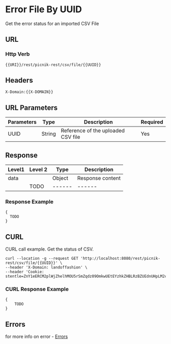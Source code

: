 # Error File By UUID

Get the error status for an imported CSV File

## URL
### Http Verb <Badge text="GET" vertical="middle"/>

```
{{URI}}/rest/picnik-rest/csv/file/{{UUID}}
``` 

## Headers
```
X-Domain:{{X-DOMAIN}}
```

## URL Parameters

| Parameters | Type | Description | Required |
| ------ | ------ | ------ | ------ |
| UUID | String | Reference of the uploaded CSV file | Yes |

## Response
| Level1 | Level 2| Type | Description |
| ------ | ------ | ------ | ------ |
| data ||Object| Response content|
|| TODO | ------ | ------ | ------ |


### Response Example
```
{
  TODO 
}
```

## CURL
CURL call example. Get the status of CSV.
```
curl --location -g --request GET 'http://localhost:8080/rest/picnik-rest/csv/file/{{UUID}}' \
--header 'X-Domain: landoffashion' \
--header 'Cookie: stentle=ZnY1eERCM2plWjZhelhMOU5rSmZqdz09OmkwUEtEYzhkZHBLRzBZUEdnUHpLM2c9PQ'
``` 

### CURL Response Example
```
{
    TODO
}
```

## Errors

for more info on error - [Errors ](/1.0.0/errors.html) 
